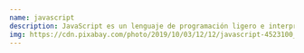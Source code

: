 ```yaml
---
name: javascript
description: JavaScript es un lenguaje de programación ligero e interpretado conocido principalmente como un lenguaje de scripting para aplicaciones web, dio el salto fuera de la misma a trabes de frameworks como NodeJS, Deno y en dia es ampliamente utilizado tanto en el desarrollo frontend com backend.
img: https://cdn.pixabay.com/photo/2019/10/03/12/12/javascript-4523100_960_720.jpg
---
```

